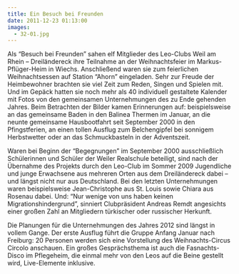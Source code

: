 ```yaml
---
title: Ein Besuch bei Freunden
date: 2011-12-23 01:13:00
images:
  - 32-01.jpg
---
```


Als “Besuch bei Freunden” sahen elf Mitglieder des Leo-Clubs Weil am Rhein – Dreiländereck ihre Teilnahme an der Weihnachtsfeier im Markus-Pflüger-Heim in Wiechs. Anschließend waren sie zum feierlichen Weihnachtsessen auf Station “Ahorn” eingeladen. Sehr zur Freude der Heimbewohner brachten sie viel Zeit zum Reden, Singen und Spielen mit. Und im Gepäck hatten sie noch mehr als 40 individuell gestaltete Kalender mit Fotos von den gemeinsamen Unternehmungen des zu Ende gehenden Jahres. Beim Betrachten der Bilder kamen Erinnerungen auf: beispielsweise an das gemeinsame Baden in den Balinea Thermen im Januar, an die neunte gemeinsame Hausbootfahrt seit September 2000 in den Pfingstferien, an einen tollen Ausflug zum Belchengipfel bei sonnigem Herbstwetter oder an das Schmuckbasteln in der Adventszeit.

Waren bei Beginn der “Begegnungen” im September 2000 ausschließlich Schülerinnen und Schüler der Weiler Realschule beteiligt, sind nach der Übernahme des Projekts durch den Leo-Club im Sommer 2009 Jugendliche und junge Erwachsene aus mehreren Orten aus dem Dreiländereck dabei – und längst nicht nur aus Deutschland. Bei den letzten Unternehmungen waren beispielsweise Jean-Christophe aus St. Louis sowie Chiara aus Rosenau dabei. Und: “Nur wenige von uns haben keinen Migrationshindergrund”, sinniert Clubpräsident Andreas Remdt angesichts einer großen Zahl an Mitgliedern türkischer oder russischer Herkunft.

Die Planungen für die Unternehmungen des Jahres 2012 sind längst in vollem Gange. Der erste Ausflug führt die Gruppe Anfang Januar nach Freiburg: 20 Personen werden sich eine Vorstellung des Weihnachts-Circus Circolo anschauen. Ein großes Gesprächsthema ist auch die Fasnachts-Disco im Pflegeheim, die einmal mehr von den Leos auf die Beine gestellt wird, Live-Elemente inklusive.
